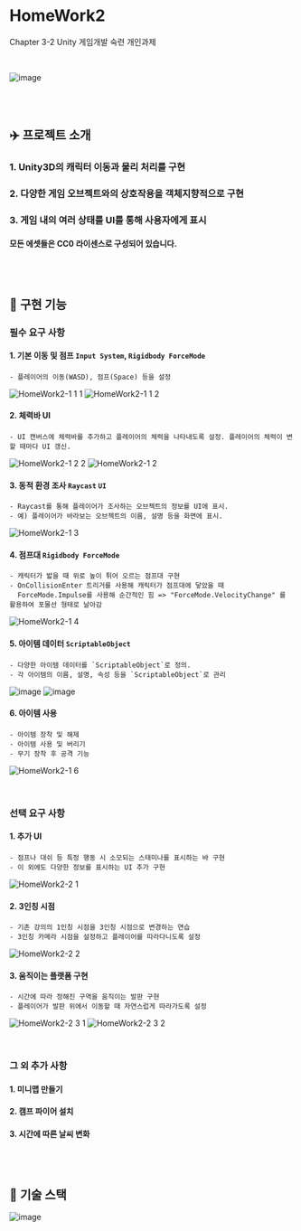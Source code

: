# HomeWork2
 Chapter 3-2 Unity 게임개발 숙련 개인과제 

<br>

![image](https://github.com/Yoonwoojoo/HomeWork2/assets/167274465/f1a5b8ac-40d6-43d0-80d0-3d1fc3dac6fe)

 
<br><br>

## :airplane: 프로젝트 소개

### 1. Unity3D의 캐릭터 이동과 물리 처리를 구현

### 2. 다양한 게임 오브젝트와의 상호작용을 객체지향적으로 구현

### 3. 게임 내의 여러 상태를 UI를 통해 사용자에게 표시

#### 모든 에셋들은 CC0 라이센스로 구성되어 있습니다.

<br><br>

## :thought_balloon: 구현 기능

### 필수 요구 사항

#### 1. **기본 이동 및 점프** `Input System`, `Rigidbody ForceMode`
    - 플레이어의 이동(WASD), 점프(Space) 등을 설정
    
![HomeWork2-1 1 1](https://github.com/Yoonwoojoo/HomeWork2/assets/167274465/5ab9cf29-c2ca-422e-94e8-78170ebabb5a)
![HomeWork2-1 1 2](https://github.com/Yoonwoojoo/HomeWork2/assets/167274465/dee10ef7-f916-465e-b718-19cf4f4d7c46)

#### 2. **체력바 UI**
    - UI 캔버스에 체력바를 추가하고 플레이어의 체력을 나타내도록 설정. 플레이어의 체력이 변할 때마다 UI 갱신.

![HomeWork2-1 2 2](https://github.com/Yoonwoojoo/HomeWork2/assets/167274465/83044ce1-ac61-4ef4-892c-462b69f0066c)
![HomeWork2-1 2](https://github.com/Yoonwoojoo/HomeWork2/assets/167274465/89b5b93c-d6f0-464b-a3ba-7e323051d54c)

#### 3. **동적 환경 조사** `Raycast` `UI`
    - Raycast를 통해 플레이어가 조사하는 오브젝트의 정보를 UI에 표시.
    - 예) 플레이어가 바라보는 오브젝트의 이름, 설명 등을 화면에 표시.

![HomeWork2-1 3](https://github.com/Yoonwoojoo/HomeWork2/assets/167274465/959d953f-be67-4ffd-9b0e-4f3bb32484c4)

#### 4. **점프대** `Rigidbody ForceMode`
    - 캐릭터가 밟을 때 위로 높이 튀어 오르는 점프대 구현
    - OnCollisionEnter 트리거를 사용해 캐릭터가 점프대에 닿았을 때 
      ForceMode.Impulse를 사용해 순간적인 힘 => "ForceMode.VelocityChange" 를 활용하여 포물선 형태로 날아감
![HomeWork2-1 4](https://github.com/Yoonwoojoo/HomeWork2/assets/167274465/1b73df9f-c08d-43c9-876f-fda69032abd3)
      
#### 5. **아이템 데이터** `ScriptableObject`
    - 다양한 아이템 데이터를 `ScriptableObject`로 정의. 
    - 각 아이템의 이름, 설명, 속성 등을 `ScriptableObject`로 관리

![image](https://github.com/Yoonwoojoo/HomeWork2/assets/167274465/8e0bf6bb-63fc-4d84-97bf-69aaae1b4279)
![image](https://github.com/Yoonwoojoo/HomeWork2/assets/167274465/aa4fe758-740c-4666-8290-d721dd3da39d)

#### 6. 아이템 사용
    - 아이템 장착 및 해제 
    - 아이템 사용 및 버리기
    - 무기 장착 후 공격 기능

![HomeWork2-1 6](https://github.com/Yoonwoojoo/HomeWork2/assets/167274465/61947997-7b54-4bfb-b4bc-eff274ea88d4)
    


<br>

### 선택 요구 사항

#### 1. **추가 UI**
    - 점프나 대쉬 등 특정 행동 시 소모되는 스태미나를 표시하는 바 구현
    - 이 외에도 다양한 정보를 표시하는 UI 추가 구현
    
![HomeWork2-2 1](https://github.com/Yoonwoojoo/HomeWork2/assets/167274465/ac523382-6f2d-4329-a6db-6836179728ba)

#### 2. **3인칭 시점**
    - 기존 강의의 1인칭 시점을 3인칭 시점으로 변경하는 연습
    - 3인칭 카메라 시점을 설정하고 플레이어를 따라다니도록 설정

![HomeWork2-2 2](https://github.com/Yoonwoojoo/HomeWork2/assets/167274465/0b22f4cc-6dce-42fc-8b75-8eb33de530f7)

#### 3. **움직이는 플랫폼 구현**
    - 시간에 따라 정해진 구역을 움직이는 발판 구현
    - 플레이어가 발판 위에서 이동할 때 자연스럽게 따라가도록 설정
    
![HomeWork2-2 3 1](https://github.com/Yoonwoojoo/HomeWork2/assets/167274465/7a1e5595-ae16-4ec4-ad98-0288beb6166d)
![HomeWork2-2 3 2](https://github.com/Yoonwoojoo/HomeWork2/assets/167274465/aa69bcc3-7f68-4dc4-858e-0985f4530373)

<br>

### 그 외 추가 사항

#### 1. **미니맵 만들기** 
#### 2. **캠프 파이어 설치** 
#### 3. **시간에 따른 날씨 변화** 

<br><br>

## :notebook: 기술 스택

![image](https://github.com/Yoonwoojoo/HomeWork2/assets/167274465/ffe62350-efec-4a8c-b5c4-7babcdba1eca)
